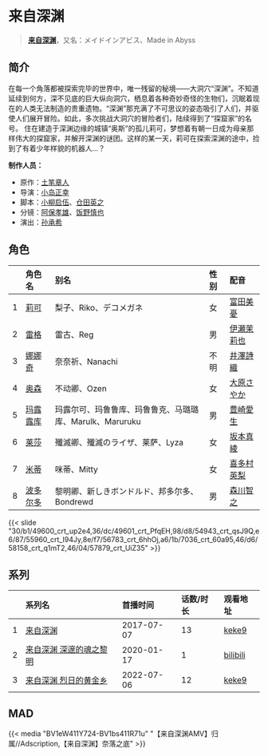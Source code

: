 # 来自深渊


> <u>**[来自深渊](http://bgm.tv/subject/203526)**</u>，又名：メイドインアビス、Made in Abyss

## 简介


在每一个角落都被探索完毕的世界中，唯一残留的秘境——大洞穴“深渊”。不知道延续到何方，深不见底的巨大纵向洞穴，栖息着各种奇妙奇怪的生物们，沉眠着现在的人类无法制造的贵重遗物。“深渊”那充满了不可思议的姿态吸引了人们，并驱使人们展开冒险。如此，多次挑战大洞穴的冒险者们，陆续得到了“探窟家”的名号。
住在建造于深渊边缘的城镇“奥斯”的孤儿莉可，梦想着有朝一日成为母亲那样伟大的探窟家，并解开深渊的谜团。这样的某一天，莉可在探索深渊的途中，捡到了有着少年样貌的机器人…？

**制作人员：**
- 原作：[土笔章人](http://bgm.tv/person/26157)
- 导演：[小岛正幸](http://bgm.tv/person/750)
- 脚本：[小柳启伍](http://bgm.tv/person/13615)、[仓田英之](http://bgm.tv/person/375)
- 分镜：[阿保孝雄](http://bgm.tv/person/733)、[饭野慎也](http://bgm.tv/person/23200)
- 演出：[孙承希](http://bgm.tv/person/18048)

## 角色

|     |   角色名   |   别名  | 性别 |  配音  |
|:--- |:------  |:----      |:---  |:--   |
| 1 | [莉可](http://bgm.tv/character/49600) | 梨子、Riko、デコメガネ | 女 | [富田美憂](http://bgm.tv/person/20701) |
| 2 | [雷格](http://bgm.tv/character/49601) | 雷古、Reg | 男 | [伊瀬茉莉也](http://bgm.tv/person/4769) |
| 3 | [娜娜奇](http://bgm.tv/character/54943) | 奈奈祈、Nanachi | 不明 | [井澤詩織](http://bgm.tv/person/5642) |
| 4 | [奥森](http://bgm.tv/character/55960) | 不动卿、Ozen | 女 | [大原さやか](http://bgm.tv/person/3890) |
| 5 | [玛露露库](http://bgm.tv/character/56783) | 玛露尔可、玛鲁鲁库、玛鲁鲁克、马璐璐库、Marulk、Maruruku | 男 | [豊崎愛生](http://bgm.tv/person/5001) |
| 6 | [莱莎](http://bgm.tv/character/7036) | 殲滅卿、殲滅のライザ、莱萨、Lyza | 女 | [坂本真綾](http://bgm.tv/person/3877) |
| 7 | [米蒂](http://bgm.tv/character/58158) | 咪蒂、Mitty | 女 | [喜多村英梨](http://bgm.tv/person/4251) |
| 8 | [波多尔多](http://bgm.tv/character/57879) | 黎明卿、新しきボンドルド、邦多尔多、Bondrewd | 男 | [森川智之](http://bgm.tv/person/3822) |

{{< slide "30/b1/49600_crt_up2e4,36/dc/49601_crt_PfqEH,98/d8/54943_crt_qsJ9Q,e6/87/55960_crt_I94Jy,8e/f7/56783_crt_6hhOj,a6/1b/7036_crt_60a95,46/d6/58158_crt_q1mT2,46/04/57879_crt_UiZ35" >}}

## 系列

|     | 系列名          | 首播时间       | 话数/时长 | 观看地址                                                      |
| :-- | :----------- | :--------- | :---- | :-------------------------------------------------------- |
| 1   |[来自深渊](https://bgm.tv/subject/203526)| 2017-07-07 | 13    | [keke9](https://www.keke9.app/play/22372-4-168129.html)   |
| 2   |[来自深渊 深邃的魂之黎明](https://bgm.tv/subject/230914)| 2020-01-17 | 1     | [bilibili](https://www.bilibili.com/bangumi/play/ss34543) |
| 3   |[来自深渊 烈日的黄金乡](https://bgm.tv/subject/298477)| 2022-07-06 | 12    | [keke9](https://www.keke9.app/play/27935-4-245219.html)   |


## MAD

{{< media  "BV1eW411Y724-BV1bs411R71u"
"【来自深渊AMV】归属//Adscription,【来自深渊】奈落之底"  >}}
